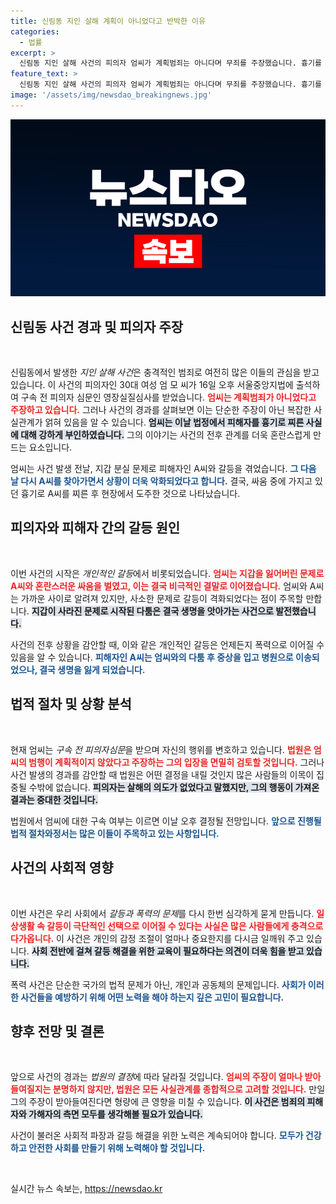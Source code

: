 ```yaml
---
title: 신림동 지인 살해 계획이 아니었다고 반박한 이유
categories:
  - 법률
excerpt: >
  신림동 지인 살해 사건의 피의자 엄씨가 계획범죄는 아니다며 무죄를 주장했습니다. 흉기를 챙긴 이유와 피해자와의 관계는 여전히 미궁 속. 진실은 과연 무엇일까요? 클릭하여 사건의 전말을 확인해보세요!
feature_text: >
  신림동 지인 살해 사건의 피의자 엄씨가 계획범죄는 아니다며 무죄를 주장했습니다. 흉기를 챙긴 이유와 피해자와의 관계는 여전히 미궁 속. 진실은 과연 무엇일까요? 클릭하여 사건의 전말을 확인해보세요!
image: '/assets/img/newsdao_breakingnews.jpg'
---
```


<p><img src="/assets/img/newsdao_breakingnews.jpg" alt="koreaapp 속보" /></p>

<h2 data-ke-size="size26">신림동 사건 경과 및 피의자 주장</h2>

<p data-ke-size="size16">&nbsp;</p>

<p>신림동에서 발생한 <em>지인 살해 사건</em>은 충격적인 범죄로 여전히 많은 이들의 관심을 받고 있습니다. 이 사건의 피의자인 30대 여성 엄 모 씨가 16일 오후 서울중앙지법에 출석하여 구속 전 피의자 심문인 영장실질심사를 받었습니다. <b><span style="color: #ee2323;">엄씨는 계획범죄가 아니었다고 주장하고 있습니다.</span></b> 그러나 사건의 경과를 살펴보면 이는 단순한 주장이 아닌 복잡한 사실관계가 얽혀 있음을 알 수 있습니다. <b><span style="background-color: #21538527;">엄씨는 이날 법정에서 피해자를 흉기로 찌른 사실에 대해 강하게 부인하였습니다.</span></b> 그의 이야기는 사건의 전후 관계를 더욱 혼란스럽게 만드는 요소입니다.</p>

<p>엄씨는 사건 발생 전날, 지갑 분실 문제로 피해자인 A씨와 갈등을 겪었습니다. <b><span style="color: #1a5490;">그 다음 날 다시 A씨를 찾아가면서 상황이 더욱 악화되었다고 합니다.</span></b> 결국, 싸움 중에 가지고 있던 흉기로 A씨를 찌른 후 현장에서 도주한 것으로 나타났습니다. </p>

<h2 data-ke-size="size26">피의자와 피해자 간의 갈등 원인</h2>

<p data-ke-size="size16">&nbsp;</p>

<p>이번 사건의 시작은 <em>개인적인 갈등</em>에서 비롯되었습니다. <b><span style="color: #ee2323;">엄씨는 지갑을 잃어버린 문제로 A씨와 혼란스러운 싸움을 벌였고, 이는 결국 비극적인 결말로 이어졌습니다.</span></b> 엄씨와 A씨는 가까운 사이로 알려져 있지만, 사소한 문제로 갈등이 격화되었다는 점이 주목할 만합니다. <b><span style="background-color: #21538527;">지갑이 사라진 문제로 시작된 다툼은 결국 생명을 앗아가는 사건으로 발전했습니다.</span></b> </p>

<p>사건의 전후 상황을 감안할 때, 이와 같은 개인적인 갈등은 언제든지 폭력으로 이어질 수 있음을 알 수 있습니다. <b><span style="color: #1a5490;">피해자인 A씨는 엄씨와의 다툼 후 중상을 입고 병원으로 이송되었으나, 결국 생명을 잃게 되었습니다.</span></b> </p>

<h2 data-ke-size="size26">법적 절차 및 상황 분석</h2>

<p data-ke-size="size16">&nbsp;</p>

<p>현재 엄씨는 <em>구속 전 피의자심문</em>을 받으며 자신의 행위를 변호하고 있습니다. <b><span style="color: #ee2323;">법원은 엄씨의 범행이 계획적이지 않았다고 주장하는 그의 입장을 면밀히 검토할 것입니다.</span></b> 그러나 사건 발생의 경과를 감안할 때 법원은 어떤 결정을 내릴 것인지 많은 사람들의 이목이 집중될 수밖에 없습니다. <b><span style="background-color: #21538527;">피의자는 살해의 의도가 없었다고 말했지만, 그의 행동이 가져온 결과는 중대한 것입니다.</span></b> </p>

<p>법원에서 엄씨에 대한 구속 여부는 이르면 이날 오후 결정될 전망입니다. <b><span style="color: #1a5490;">앞으로 진행될 법적 절차와정서는 많은 이들이 주목하고 있는 사항입니다.</span></b> </p>

<h2 data-ke-size="size26">사건의 사회적 영향</h2>

<p data-ke-size="size16">&nbsp;</p>

<p>이번 사건은 우리 사회에서 <em>갈등과 폭력의 문제</em>를 다시 한번 심각하게 묻게 만듭니다. <b><span style="color: #ee2323;">일상생활 속 갈등이 극단적인 선택으로 이어질 수 있다는 사실은 많은 사람들에게 충격으로 다가옵니다.</span></b> 이 사건은 개인의 감정 조절이 얼마나 중요한지를 다시금 일깨워 주고 있습니다. <b><span style="background-color: #21538527;">사회 전반에 걸쳐 갈등 해결을 위한 교육이 필요하다는 의견이 더욱 힘을 받고 있습니다.</span></b> </p>

<p>폭력 사건은 단순한 국가의 법적 문제가 아닌, 개인과 공동체의 문제입니다. <b><span style="color: #1a5490;">사회가 이러한 사건들을 예방하기 위해 어떤 노력을 해야 하는지 깊은 고민이 필요합니다.</span></b> </p>

<h2 data-ke-size="size26">향후 전망 및 결론</h2>

<p data-ke-size="size16">&nbsp;</p>

<p>앞으로 사건의 경과는 <em>법원의 결정</em>에 따라 달라질 것입니다. <b><span style="color: #ee2323;">엄씨의 주장이 얼마나 받아들여질지는 분명하지 않지만, 법원은 모든 사실관계를 종합적으로 고려할 것입니다.</span></b> 만일 그의 주장이 받아들여진다면 형량에 큰 영향을 미칠 수 있습니다. <b><span style="background-color: #21538527;">이 사건은 범죄의 피해자와 가해자의 측면 모두를 생각해볼 필요가 있습니다.</span></b> </p>

<p>사건이 불러온 사회적 파장과 갈등 해결을 위한 노력은 계속되어야 합니다. <b><span style="color: #1a5490;">모두가 건강하고 안전한 사회를 만들기 위해 노력해야 할 것입니다.</span></b> </p>

<p data-ke-size="size16">&nbsp;</p>
실시간 뉴스 속보는, <a href="https://newsdao.kr" rel="dofollow">https://newsdao.kr</a>


